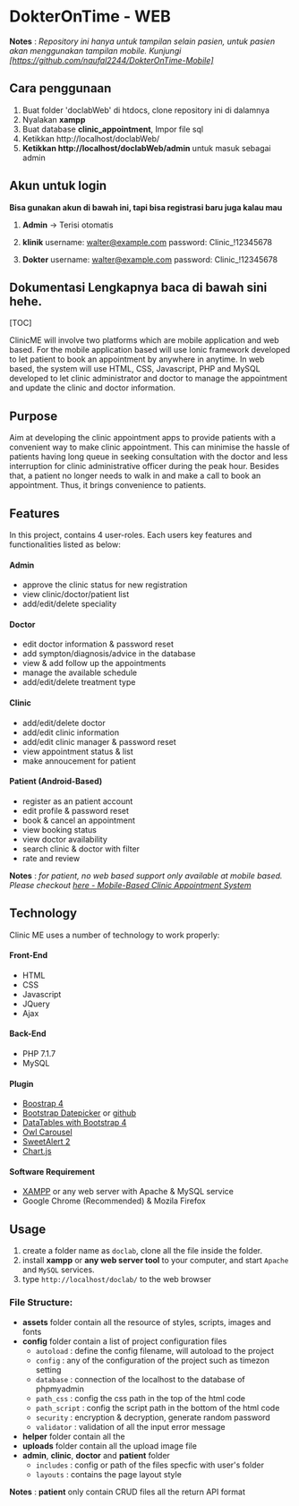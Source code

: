 # DokterOnTime - WEB 

**Notes** : *Repository ini hanya untuk tampilan selain pasien, untuk pasien akan menggunakan tampilan mobile. Kunjungi [https://github.com/naufal2244/DokterOnTime-Mobile]*

## Cara penggunaan 
1. Buat folder 'doclabWeb' di htdocs, clone repository ini di dalamnya
2. Nyalakan **xampp**
3. Buat database **clinic_appointment**, Impor file sql 
4. Ketikkan http://localhost/doclabWeb/
5. **Ketikkan http://localhost/doclabWeb/admin** untuk masuk sebagai admin

## Akun untuk login 
**Bisa gunakan akun di bawah ini, tapi bisa registrasi baru juga kalau mau**

1. **Admin** -> Terisi otomatis
2. **klinik**
   username: walter@example.com
   password: Clinic_!12345678
   
6. **Dokter**
   username: walter@example.com
   password: Clinic_!12345678



## Dokumentasi Lengkapnya baca di bawah sini hehe. 

[TOC]

ClinicME will involve two platforms which are mobile application and web based. For the mobile application based will use Ionic framework developed to let patient to book an appointment by anywhere in anytime. In web based, the system will use HTML, CSS, Javascript, PHP and MySQL developed to let clinic administrator and doctor to manage the appointment and update the clinic and doctor information.

## Purpose
Aim at developing the clinic appointment apps to provide patients with a convenient way to make clinic appointment. This can minimise the hassle of patients having long queue in seeking consultation with the doctor and less interruption for clinic administrative officer during the peak hour. Besides that, a patient no longer needs to walk in and make a call to book an appointment. Thus, it brings convenience to patients.

## Features
In this project, contains 4 user-roles. Each users key features and functionalities listed as below:

#### Admin
- approve the clinic status for new registration
- view clinic/doctor/patient list
- add/edit/delete speciality

#### Doctor
- edit doctor information & password reset
- add sympton/diagnosis/advice in the database
- view & add follow up the appointments
- manage the available schedule
- add/edit/delete treatment type

#### Clinic
- add/edit/delete doctor
- add/edit clinic information
- add/edit clinic manager & password reset
- view appointment status & list
- make annoucement for patient

#### Patient (Android-Based)
- register as an patient account
- edit profile & password reset
- book & cancel an appointment
- view booking status
- view doctor availability
- search clinic & doctor with filter
- rate and review

**Notes** : *for patient, no web based support only available at mobile based. Please checkout [here - Mobile-Based Clinic Appointment System](https://github.com/yh-ong/Mobile-Based-Clinic-Appointment-System)*

## Technology
Clinic ME uses a number of technology to work properly:

#### Front-End
- HTML
- CSS
- Javascript
- JQuery
- Ajax

#### Back-End
- PHP 7.1.7
- MySQL

#### Plugin
- [Boostrap 4](https://www.chartjs.org/)
- [Bootstrap Datepicker](https://bootstrap-datepicker.readthedocs.io/en/stable/) or [github](https://github.com/uxsolutions/bootstrap-datepicker)
- [DataTables with Bootstrap 4](https://datatables.net/examples/styling/bootstrap4)
- [Owl Carousel](https://owlcarousel2.github.io/OwlCarousel2/)
- [SweetAlert 2](https://sweetalert2.github.io/)
- [Chart.js](https://www.chartjs.org/)

#### Software Requirement
- [XAMPP](https://www.apachefriends.org/index.html) or any web server with Apache & MySQL service
- Google Chrome (Recommended) & Mozila Firefox

## Usage
1. create a folder name as `doclab`, clone all the file inside the folder.
2. install **xampp** or **any web server tool** to your computer, and start `Apache` and `MySQL` services.
3. type `http://localhost/doclab/` to the web browser

### File Structure:
- **assets** folder contain all the resource of styles, scripts, images and fonts
- **config** folder contain a list of project configuration files
	- `autoload` : define the config filename, will autoload to the project
	- `config` : any of the configuration of the project such as timezon setting
	- `database` : connection of the localhost to the database of phpmyadmin
	- `path_css` : config the css path in the top of the html code
	- `path_script` : config the script path in the bottom of the html code
	- `security` : encryption & decryption, generate random password
	- `validator` : validation of all the input error message
- **helper** folder contain all the
- **uploads** folder contain all the upload image file
- **admin**, **clinic**, **doctor** and **patient** folder
	- `includes` : config or path of the files specfic with user&#39;s folder
	- `layouts` : contains the page layout style

**Notes** : **patient** only contain CRUD files all the return API format
